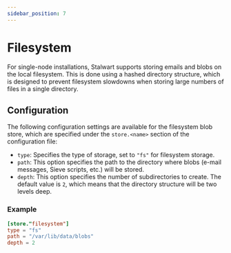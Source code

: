 ```yaml
---
sidebar_position: 7
---
```


# Filesystem

For single-node installations, Stalwart supports storing emails and blobs on the local filesystem. This is done using a hashed directory structure, which is designed to prevent filesystem slowdowns when storing large numbers of files in a single directory.

## Configuration

The following configuration settings are available for the filesystem blob store, which are specified under the `store.<name>` section of the configuration file:

- `type`: Specifies the type of storage, set to `"fs"` for filesystem storage.
- `path`: This option specifies the path to the directory where blobs (e-mail messages, Sieve scripts, etc.) will be stored.
- `depth`: This option specifies the number of subdirectories to create. The default value is `2`, which means that the directory structure will be two levels deep. 

### Example

```toml
[store."filesystem"]
type = "fs"
path = "/var/lib/data/blobs"
depth = 2
```

